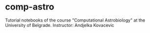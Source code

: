 # comp-astro
Tutorial notebooks of the course "Computational Astrobiology" at the University of Belgrade. Instructor: Andjelka Kovacevic
